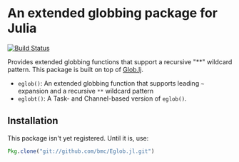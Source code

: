 # An extended globbing package for Julia

[![Build Status](https://travis-ci.org/bmc/Eglob.jl.svg?branch=master)](https://travis-ci.org/bmc/Eglob.jl)

Provides extended globbing functions that support a recursive "**" wildcard
pattern. This package is built on top of
[Glob.lj](https://github.com/vtjnash/Glob.jl).

* `eglob()`: An extended globbing function that supports leading `~` expansion
  and a recursive `**` wildcard pattern
* `eglobt()`: A Task- and Channel-based version of `eglob()`.

## Installation

This package isn't yet registered. Until it is, use:

```julia
Pkg.clone("git://github.com/bmc/Eglob.jl.git")
```
